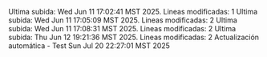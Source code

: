Ultima subida: Wed Jun 11 17:02:41 MST 2025. Lineas modificadas: 1
Ultima subida: Wed Jun 11 17:05:09 MST 2025. Lineas modificadas: 2
Ultima subida: Wed Jun 11 17:08:31 MST 2025. Lineas modificadas: 2
Ultima subida: Thu Jun 12 19:21:36 MST 2025. Lineas modificadas: 2
Actualización automática - Test Sun Jul 20 22:27:01 MST 2025
